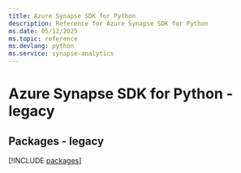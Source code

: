 ```yaml
---
title: Azure Synapse SDK for Python
description: Reference for Azure Synapse SDK for Python
ms.date: 05/12/2025
ms.topic: reference
ms.devlang: python
ms.service: synapse-analytics
---
```

# Azure Synapse SDK for Python - legacy
## Packages - legacy
[!INCLUDE [packages](synapse-index.md)]